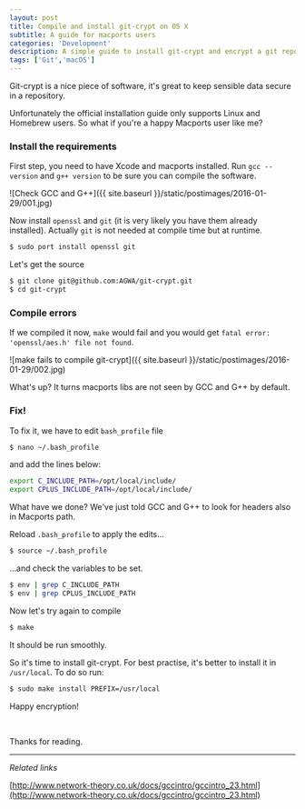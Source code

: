 ```yaml
---
layout: post
title: Compile and install git-crypt on OS X
subtitle: A guide for macports users
categories: 'Development'
description: A simple guide to install git-crypt and encrypt a git repository 
tags: ['Git','macOS']
---
```


Git-crypt is a nice piece of software, it's great to keep sensible data secure in a repository. 

Unfortunately the official installation guide only supports Linux and Homebrew users. So what if you're a happy Macports user like me?

### Install the requirements

First step, you need to have Xcode and macports installed. Run ```gcc --version``` and ```g++ version``` to be sure you can compile the software.

![Check GCC and G++]({{ site.baseurl }}/static/postimages/2016-01-29/001.jpg)

Now install ```openssl``` and ```git``` (it is very likely you have them already installed). Actually ```git``` is not needed at compile time but at runtime.

```sh
$ sudo port install openssl git
```

Let's get the source

```sh
$ git clone git@github.com:AGWA/git-crypt.git
$ cd git-crypt
```

### Compile errors

If we compiled it now, ```make``` would fail and you would get ```fatal error: 'openssl/aes.h' file not found```.

![make fails to compile git-crypt]({{ site.baseurl }}/static/postimages/2016-01-29/002.jpg)

What's up? It turns macports libs are not seen by GCC and G++ by default.

### Fix!

To fix it, we have to edit ```bash_profile``` file

```sh
$ nano ~/.bash_profile
```

and add the lines below:

```sh
export C_INCLUDE_PATH=/opt/local/include/
export CPLUS_INCLUDE_PATH=/opt/local/include/
```

What have we done? We've just told GCC and G++ to look for headers also in Macports path.

Reload `.bash_profile` to apply the edits...

```sh
$ source ~/.bash_profile
```

...and check the variables to be set.

```sh
$ env | grep C_INCLUDE_PATH
$ env | grep CPLUS_INCLUDE_PATH
```

Now let's try again to compile

```sh
$ make
```

It should be run smoothly.

So it's time to install git-crypt. For best practise, it's better to install it in `/usr/local`. To do so run:

```sh
$ sudo make install PREFIX=/usr/local
```

Happy encryption!

<br>

Thanks for reading.

- - -
*Related links*

[http://www.network-theory.co.uk/docs/gccintro/gccintro_23.html](http://www.network-theory.co.uk/docs/gccintro/gccintro_23.html)

